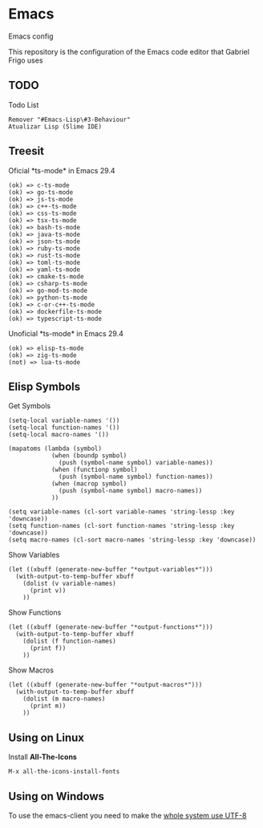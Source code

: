 # Emacs
Emacs config

This repository is the configuration of the Emacs code editor that Gabriel Frigo uses

## TODO
Todo List
```
Remover "#Emacs-Lisp\#3-Behaviour"
Atualizar Lisp (Slime IDE)
```

## Treesit
Oficial \*ts-mode\* in Emacs 29.4
```
(ok) => c-ts-mode
(ok) => go-ts-mode
(ok) => js-ts-mode
(ok) => c++-ts-mode
(ok) => css-ts-mode
(ok) => tsx-ts-mode
(ok) => bash-ts-mode
(ok) => java-ts-mode
(ok) => json-ts-mode
(ok) => ruby-ts-mode
(ok) => rust-ts-mode
(ok) => toml-ts-mode
(ok) => yaml-ts-mode
(ok) => cmake-ts-mode
(ok) => csharp-ts-mode
(ok) => go-mod-ts-mode
(ok) => python-ts-mode
(ok) => c-or-c++-ts-mode
(ok) => dockerfile-ts-mode
(ok) => typescript-ts-mode
```

Unoficial \*ts-mode\* in Emacs 29.4
```
(ok) => elisp-ts-mode
(ok) => zig-ts-mode
(not) => lua-ts-mode
```

## Elisp Symbols
Get Symbols
``` elisp
(setq-local variable-names '())
(setq-local function-names '())
(setq-local macro-names '())

(mapatoms (lambda (symbol)
            (when (boundp symbol)
              (push (symbol-name symbol) variable-names))
            (when (functionp symbol)
              (push (symbol-name symbol) function-names))
            (when (macrop symbol)
              (push (symbol-name symbol) macro-names))
            ))

(setq variable-names (cl-sort variable-names 'string-lessp :key 'downcase))
(setq function-names (cl-sort function-names 'string-lessp :key 'downcase))
(setq macro-names (cl-sort macro-names 'string-lessp :key 'downcase))
```

Show Variables
``` elisp
(let ((xbuff (generate-new-buffer "*output-variables*")))
  (with-output-to-temp-buffer xbuff
    (dolist (v variable-names)
      (print v))
    ))
```

Show Functions
``` elisp
(let ((xbuff (generate-new-buffer "*output-functions*")))
  (with-output-to-temp-buffer xbuff
    (dolist (f function-names)
      (print f))
    ))
```

Show Macros
``` elisp
(let ((xbuff (generate-new-buffer "*output-macros*")))
  (with-output-to-temp-buffer xbuff
    (dolist (m macro-names)
      (print m))
    ))
```

## Using on Linux
Install __All-The-Icons__
```
M-x all-the-icons-install-fonts
```

## Using on Windows
To use the emacs-client you need to make the [whole system use UTF-8](https://scholarslab.lib.virginia.edu/learn-twarc/08-win-region-settings)